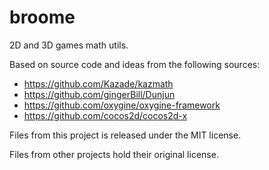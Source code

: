 # broome

2D and 3D games math utils.

Based on source code and ideas from the following sources:
* https://github.com/Kazade/kazmath
* https://github.com/gingerBill/Dunjun
* https://github.com/oxygine/oxygine-framework
* https://github.com/cocos2d/cocos2d-x

Files from this project is released under the MIT license.

Files from other projects hold their original license.
